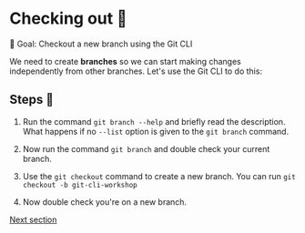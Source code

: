 # Checking out 🌴

🎯 Goal: Checkout a new branch using the Git CLI

We need to create **branches** so we can start making changes independently from other branches.
Let's use the Git CLI to do this:

## Steps 👣

1. Run the command `git branch --help` and briefly read the description. What happens if no `--list` option is given to the `git branch` command.

2. Now run the command `git branch` and double check your current branch.

3. Use the `git checkout` command to create a new branch. You can run `git checkout -b git-cli-workshop`

4. Now double check you're on a new branch.

[Next section](./staging.md)
